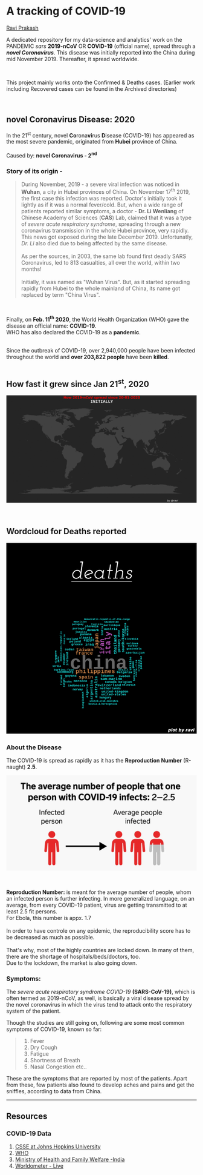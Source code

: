 # A tracking of COVID-19
[Ravi Prakash](http://ravi-prakash1907.gitlab.io/)

A dedicated repository for my data-science and analytics' work on the PANDEMIC _sars_ **2019-nCoV** OR **COVID-19** (official name), spread through a **_novel Coronavirus_**. This disease was initially reported into the China during mid November 2019. Thereafter, it spread worldwide. <br />

<br />

This project mainly works onto the Confirmed & Deaths cases.
(Earlier work including Recovered cases can be found in the Archived directories)

<br />

## novel Coronavirus Disease: 2020 

In the 21<sup>st</sup> century, novel **Co**rona**vi**rus **D**isease (COVID-19) has appeared as the most severe pandemic, originated from **Hubei** province of China.<br /><br /> 
    Caused by: **novel Coronavirus - 2<sup>nd</sup>**
    



### Story of its origin  - 
> During November, 2019 - a severe viral infection was noticed in **Wuhan**, a city in Hubei provinces of China. On November 17<sup>th</sup> 2019, the first case this infection was reported. Doctor's initially took it lightly as if it was a normal fever/cold. But, when a wide range of patients reported similar symptoms, a doctor - **Dr. Li Wenliang** of Chinese Academy of Sciences (**CAS**) Lab, claimed that it was a type of _severe acute respiratory syndrome_, spreading through a new coronavirus transmission in the whole Hubei province, very rapidly. This news got exposed during the late December 2019. Unfortunatly, _Dr. Li_ also died due to being affected by the same disease.<br /><br />
As per the sources, in 2003, the same lab found first deadly SARS Coronavirus, led to 813 casualties, all over the world, within two months! <br /><br />
Initially, it was named as "Wuhan Virus". But, as it started spreading rapidly from Hubei to the whole mainland of China, its name got replaced by term "China Virus".<br />

<br />



Finally, on **Feb. 11<sup>th</sup> 2020**, the World Health Organization (WHO) gave the disease an official name: **COVID-19**.<br />
WHO has also declared the COVID-19 as a **pandemic**. 
<br /><br /> 

Since the outbreak of COVID-19, over 2,940,000 people have been infected throughout the world and **over 203,822 people** have been **killed**.<br /><br />

## How fast it grew since Jan 21<sup>st</sup>, 2020

![Countries reporting the cases of 19-nCoV, on the Daily Basis](COVID-19/PLOTS/maps/gifs/everAffected.gif)

<br /> 

## Wordcloud for Deaths reported

![Deaths' WorldCloud](COVID-19/PLOTS/wordclouds/deaths.png)

### About the Disease

The COVID-19 is spread as rapidly as it has the **Reproduction Number** (R-naught) **2.5**.

![R-naught](COVID-19/PLOTS/others/rnaught.png)

<br />

**Reproduction Number:** is meant for the average number of people, whom an infected person is further infecting. In more generalized language, on an average, from every COVID-19 patient, virus are getting transmitted to at least 2.5 fit persons.<br />
For Ebola, this number is appx. 1.7<br /><br />
In order to have controle on any epidemic, the reproducibility score has to be decreased as much as possible.<br /><br />
That's why, most of the highly countries are locked down. In many of them, there are the shortage of hospitals/beds/doctors, too.<br />
Due to the lockdown, the market is also going down.<br />


### Symptoms: 

The _severe acute respiratory syndrome COVID-19_ **(SARS-CoV-19)**, which is often termed as 2019-nCoV, as well, is basically a viral disease spread by the novel coronavirus in which the virus tend to attack onto the respiratory system of the patient.<br />

Though the studies are still going on, following are some most common symptoms of COVID-19, known so far:
> 1. Fever
> 2. Dry Cough
> 3. Fatigue
> 4. Shortness of Breath
> 5. Nasal Congestion etc..

These are the symptoms that are reported by most of the patients. Apart from these, few patients also found to develop aches and pains and get the sniffles, according to data from China.


<hr />

## Resources

### COVID-19 Data
1. [CSSE at Johns Hopkins University](https://github.com/CSSEGISandData/COVID-19/)
2. [WHO](https://www.who.int/emergencies/diseases/novel-coronavirus-2019/situation-reports/)
3. [Ministry of Health and Family Welfare -India](https://www.mohfw.gov.in/)
4. [Worldometer - Live](https://www.worldometers.info/coronavirus/)
